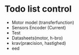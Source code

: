 # Todo list control

- Motor model (transferfunction)
- Sensors Encoder (Current)
- Test
- Datasheets(motor, h-bro)
- krav(præcision, hastighed)
- eed
